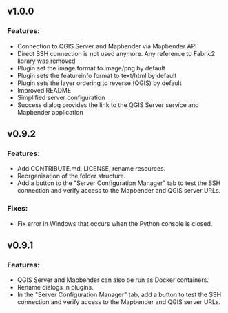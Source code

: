 ## v1.0.0

### Features:
* Connection to QGIS Server and Mapbender via Mapbender API
* Direct SSH connection is not used anymore. Any reference to Fabric2 library was removed
* Plugin set the image format to image/png by default
* Plugin sets the featureinfo format to text/html by default
* Plugin sets the layer ordering to reverse (QGIS) by default
* Improved README
* Simplified server configuration 
* Success dialog provides the link to the QGIS Server service and Mapbender application


## v0.9.2

### Features:
* Add CONTRIBUTE.md, LICENSE, rename resources.
* Reorganisation of the folder structure.
* Add a button to the "Server Configuration Manager" tab to test the SSH connection and verify access to the Mapbender and QGIS server URLs.

### Fixes:
* Fix error in Windows that occurs when the Python console is closed.

## v0.9.1

### Features:
* QGIS Server and Mapbender can also be run as Docker containers.
* Rename dialogs in plugins.
* In the "Server Configuration Manager" tab, add a button to test the SSH connection and verify access to the Mapbender and QGIS server URLs.

